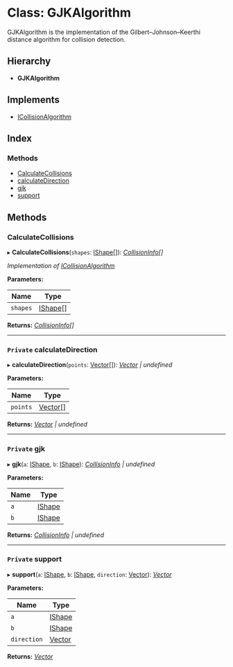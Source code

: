 
# Class: GJKAlgorithm

GJKAlgorithm is the implementation of the Gilbert–Johnson–Keerthi distance
algorithm for collision detection.

## Hierarchy

* **GJKAlgorithm**

## Implements

* [ICollisionAlgorithm](../interfaces/icollisionalgorithm.md)

## Index

### Methods

* [CalculateCollisions](gjkalgorithm.md#calculatecollisions)
* [calculateDirection](gjkalgorithm.md#private-calculatedirection)
* [gjk](gjkalgorithm.md#private-gjk)
* [support](gjkalgorithm.md#private-support)

## Methods

###  CalculateCollisions

▸ **CalculateCollisions**(`shapes`: [IShape](../interfaces/ishape.md)[]): *[CollisionInfo](collisioninfo.md)[]*

*Implementation of [ICollisionAlgorithm](../interfaces/icollisionalgorithm.md)*

**Parameters:**

Name | Type |
------ | ------ |
`shapes` | [IShape](../interfaces/ishape.md)[] |

**Returns:** *[CollisionInfo](collisioninfo.md)[]*

___

### `Private` calculateDirection

▸ **calculateDirection**(`points`: [Vector](vector.md)[]): *[Vector](vector.md) | undefined*

**Parameters:**

Name | Type |
------ | ------ |
`points` | [Vector](vector.md)[] |

**Returns:** *[Vector](vector.md) | undefined*

___

### `Private` gjk

▸ **gjk**(`a`: [IShape](../interfaces/ishape.md), `b`: [IShape](../interfaces/ishape.md)): *[CollisionInfo](collisioninfo.md) | undefined*

**Parameters:**

Name | Type |
------ | ------ |
`a` | [IShape](../interfaces/ishape.md) |
`b` | [IShape](../interfaces/ishape.md) |

**Returns:** *[CollisionInfo](collisioninfo.md) | undefined*

___

### `Private` support

▸ **support**(`a`: [IShape](../interfaces/ishape.md), `b`: [IShape](../interfaces/ishape.md), `direction`: [Vector](vector.md)): *[Vector](vector.md)*

**Parameters:**

Name | Type |
------ | ------ |
`a` | [IShape](../interfaces/ishape.md) |
`b` | [IShape](../interfaces/ishape.md) |
`direction` | [Vector](vector.md) |

**Returns:** *[Vector](vector.md)*
